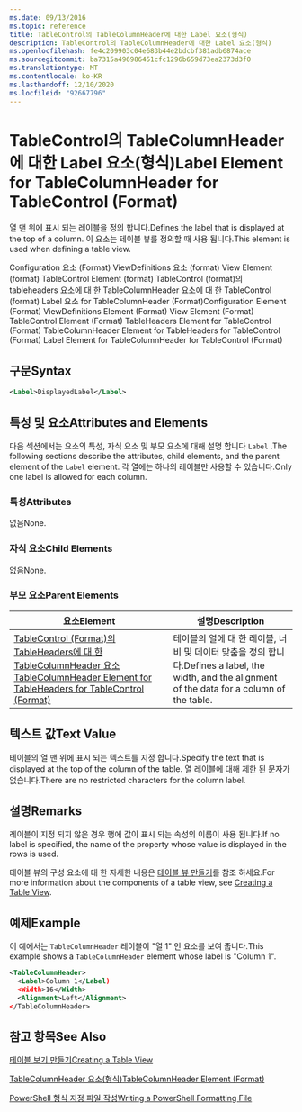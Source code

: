 ```yaml
---
ms.date: 09/13/2016
ms.topic: reference
title: TableControl의 TableColumnHeader에 대한 Label 요소(형식)
description: TableControl의 TableColumnHeader에 대한 Label 요소(형식)
ms.openlocfilehash: fe4c209903c04e683b44e2bdcbf381adb6874ace
ms.sourcegitcommit: ba7315a496986451cfc1296b659d73ea2373d3f0
ms.translationtype: MT
ms.contentlocale: ko-KR
ms.lasthandoff: 12/10/2020
ms.locfileid: "92667796"
---
```

# <a name="label-element-for-tablecolumnheader-for-tablecontrol-format"></a><span data-ttu-id="ad937-103">TableControl의 TableColumnHeader에 대한 Label 요소(형식)</span><span class="sxs-lookup"><span data-stu-id="ad937-103">Label Element for TableColumnHeader for TableControl (Format)</span></span>

<span data-ttu-id="ad937-104">열 맨 위에 표시 되는 레이블을 정의 합니다.</span><span class="sxs-lookup"><span data-stu-id="ad937-104">Defines the label that is displayed at the top of a column.</span></span> <span data-ttu-id="ad937-105">이 요소는 테이블 뷰를 정의할 때 사용 됩니다.</span><span class="sxs-lookup"><span data-stu-id="ad937-105">This element is used when defining a table view.</span></span>

<span data-ttu-id="ad937-106">Configuration 요소 (Format) ViewDefinitions 요소 (format) View Element (format) TableControl Element (format) TableControl (format)의 tableheaders 요소에 대 한 TableColumnHeader 요소에 대 한 TableControl (format) Label 요소 for TableColumnHeader (Format)</span><span class="sxs-lookup"><span data-stu-id="ad937-106">Configuration Element (Format) ViewDefinitions Element (Format) View Element (Format) TableControl Element (Format) TableHeaders Element for TableControl (Format) TableColumnHeader Element for TableHeaders for TableControl (Format) Label Element  for TableColumnHeader for TableControl (Format)</span></span>

## <a name="syntax"></a><span data-ttu-id="ad937-107">구문</span><span class="sxs-lookup"><span data-stu-id="ad937-107">Syntax</span></span>

```xml
<Label>DisplayedLabel</Label>

```

## <a name="attributes-and-elements"></a><span data-ttu-id="ad937-108">특성 및 요소</span><span class="sxs-lookup"><span data-stu-id="ad937-108">Attributes and Elements</span></span>

<span data-ttu-id="ad937-109">다음 섹션에서는 요소의 특성, 자식 요소 및 부모 요소에 대해 설명 합니다 `Label` .</span><span class="sxs-lookup"><span data-stu-id="ad937-109">The following sections describe the attributes, child elements, and the parent element of the `Label` element.</span></span> <span data-ttu-id="ad937-110">각 열에는 하나의 레이블만 사용할 수 있습니다.</span><span class="sxs-lookup"><span data-stu-id="ad937-110">Only one label is allowed for each column.</span></span>

### <a name="attributes"></a><span data-ttu-id="ad937-111">특성</span><span class="sxs-lookup"><span data-stu-id="ad937-111">Attributes</span></span>

<span data-ttu-id="ad937-112">없음</span><span class="sxs-lookup"><span data-stu-id="ad937-112">None.</span></span>

### <a name="child-elements"></a><span data-ttu-id="ad937-113">자식 요소</span><span class="sxs-lookup"><span data-stu-id="ad937-113">Child Elements</span></span>

<span data-ttu-id="ad937-114">없음</span><span class="sxs-lookup"><span data-stu-id="ad937-114">None.</span></span>

### <a name="parent-elements"></a><span data-ttu-id="ad937-115">부모 요소</span><span class="sxs-lookup"><span data-stu-id="ad937-115">Parent Elements</span></span>

|<span data-ttu-id="ad937-116">요소</span><span class="sxs-lookup"><span data-stu-id="ad937-116">Element</span></span>|<span data-ttu-id="ad937-117">설명</span><span class="sxs-lookup"><span data-stu-id="ad937-117">Description</span></span>|
|-------------|-----------------|
|[<span data-ttu-id="ad937-118">TableControl (Format)의 TableHeaders에 대 한 TableColumnHeader 요소</span><span class="sxs-lookup"><span data-stu-id="ad937-118">TableColumnHeader Element for TableHeaders for TableControl  (Format)</span></span>](./tablecolumnheader-element-format.md)|<span data-ttu-id="ad937-119">테이블의 열에 대 한 레이블, 너비 및 데이터 맞춤을 정의 합니다.</span><span class="sxs-lookup"><span data-stu-id="ad937-119">Defines a label, the width, and the alignment of the data for a column of the table.</span></span>|

## <a name="text-value"></a><span data-ttu-id="ad937-120">텍스트 값</span><span class="sxs-lookup"><span data-stu-id="ad937-120">Text Value</span></span>

<span data-ttu-id="ad937-121">테이블의 열 맨 위에 표시 되는 텍스트를 지정 합니다.</span><span class="sxs-lookup"><span data-stu-id="ad937-121">Specify the text that is displayed at the top of the column of the table.</span></span> <span data-ttu-id="ad937-122">열 레이블에 대해 제한 된 문자가 없습니다.</span><span class="sxs-lookup"><span data-stu-id="ad937-122">There are no restricted characters for the column label.</span></span>

## <a name="remarks"></a><span data-ttu-id="ad937-123">설명</span><span class="sxs-lookup"><span data-stu-id="ad937-123">Remarks</span></span>

<span data-ttu-id="ad937-124">레이블이 지정 되지 않은 경우 행에 값이 표시 되는 속성의 이름이 사용 됩니다.</span><span class="sxs-lookup"><span data-stu-id="ad937-124">If no label is specified, the name of the property whose value is displayed in the rows is used.</span></span>

<span data-ttu-id="ad937-125">테이블 뷰의 구성 요소에 대 한 자세한 내용은 [테이블 뷰 만들기](./creating-a-table-view.md)를 참조 하세요.</span><span class="sxs-lookup"><span data-stu-id="ad937-125">For more information about the components of a table view, see [Creating a Table View](./creating-a-table-view.md).</span></span>

## <a name="example"></a><span data-ttu-id="ad937-126">예제</span><span class="sxs-lookup"><span data-stu-id="ad937-126">Example</span></span>

<span data-ttu-id="ad937-127">이 예에서는 `TableColumnHeader` 레이블이 "열 1" 인 요소를 보여 줍니다.</span><span class="sxs-lookup"><span data-stu-id="ad937-127">This example shows a `TableColumnHeader` element whose label is "Column 1".</span></span>

```xml
<TableColumnHeader>
  <Label>Column 1</Label)
  <Width>16</Width>
  <Alignment>Left</Alignment>
</TableColumnHeader>
```

## <a name="see-also"></a><span data-ttu-id="ad937-128">참고 항목</span><span class="sxs-lookup"><span data-stu-id="ad937-128">See Also</span></span>

[<span data-ttu-id="ad937-129">테이블 보기 만들기</span><span class="sxs-lookup"><span data-stu-id="ad937-129">Creating a Table View</span></span>](./creating-a-table-view.md)

[<span data-ttu-id="ad937-130">TableColumnHeader 요소(형식)</span><span class="sxs-lookup"><span data-stu-id="ad937-130">TableColumnHeader Element (Format)</span></span>](./tablecolumnheader-element-format.md)

[<span data-ttu-id="ad937-131">PowerShell 형식 지정 파일 작성</span><span class="sxs-lookup"><span data-stu-id="ad937-131">Writing a PowerShell Formatting File</span></span>](./writing-a-powershell-formatting-file.md)
